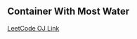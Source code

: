 Container With Most Water
---
[LeetCode OJ Link](https://leetcode.com/problems/container-with-most-water/)